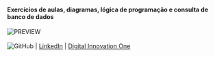 #### Exercícios de aulas, diagramas, lógica de programação e consulta de banco de dados
![PREVIEW](https://raw.githubusercontent.com/andreriffen/IFSC_Stuff/main/diagramaClasseJPG.jpg)
<br>
<br>
![GitHub](https://github.com/andreriffen) | [LinkedIn](https://www.linkedin.com/in/andre-gbf/) | [Digital Innovation One](https://web.dio.me/users/andreriffen6)
